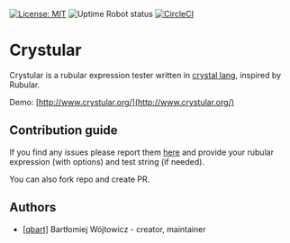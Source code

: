 [![License: MIT](https://img.shields.io/badge/License-MIT-yellow.svg?style=flat-square)](https://opensource.org/licenses/MIT)
![Uptime Robot status](https://img.shields.io/uptimerobot/status/m780439763-859c717a1ccbfe8166e47db6.svg?style=flat-square)
[![CircleCI](https://circleci.com/gh/Selleo/crystular/tree/master.svg?style=svg)](https://circleci.com/gh/Selleo/crystular/tree/master)

# Crystular

Crystular is a rubular expression tester written in [crystal lang](https://crystal-lang.org/), inspired by Rubular.

Demo:
[http://www.crystular.org/](http://www.crystular.org/)

## Contribution guide

If you find any issues please report them [here](https://github.com/Selleo/crystular/issues) and provide your rubular expression (with options) and test string (if needed).

You can also fork repo and create PR.

## Authors

- [[qbart]](https://github.com/qbart) Bartłomiej Wójtowicz - creator, maintainer
